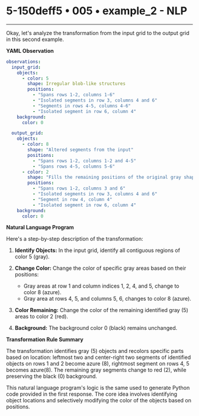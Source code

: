 # 5-150deff5 • 005 • example_2 - NLP

---
Okay, let's analyze the transformation from the input grid to the output grid in this second example.

**YAML Observation**

```yaml
observations:
  input_grid:
    objects:
      - color: 5
        shape: Irregular blob-like structures
        positions:
          - "Spans rows 1-2, columns 1-6"
          - "Isolated segments in row 3, columns 4 and 6"
          - "Segments in rows 4-5, columns 4-6"
          - "Isolated segment in row 6, column 4"
    background:
      color: 0

  output_grid:
    objects:
      - color: 8
        shape: "Altered segments from the input"
        positions:
          - "Spans rows 1-2, columns 1-2 and 4-5"
          - "Spans rows 4-5, columns 5-6"
      - color: 2
        shape: "Fills the remaining positions of the original gray shape"
        positions:
          - "Spans rows 1-2, columns 3 and 6"
          - "Isolated segments in row 3, columns 4 and 6"
          - "Segment in row 4, column 4"
          - "Isolated segment in row 6, column 4"
    background:
      color: 0
```

**Natural Language Program**

Here's a step-by-step description of the transformation:

1.  **Identify Objects:** In the input grid, identify all contiguous regions of color 5 (gray).

2.  **Change Color:** Change the color of specific gray areas based on their positions:

    *   Gray areas at row 1 and column indices 1, 2, 4, and 5, change to color 8 (azure).
    *    Gray area at rows 4, 5, and columns 5, 6, changes to color 8 (azure).

3.  **Color Remaining:** Change the color of the remaining identified gray (5) areas to color 2 (red).

4.  **Background:** The background color 0 (black) remains unchanged.

**Transformation Rule Summary**

The transformation identifies gray (5) objects and recolors specific parts based on location: leftmost two and center-right two segments of identified objects on rows 1 and 2 become azure (8), rightmost segment on rows 4, 5 becomes azure(8).
The remaining gray segments change to red (2), while preserving the black (0) background.

This natural language program's logic is the same used to generate Python code provided in the first response.
The core idea involves identifying object locations and selectively modifying the color of the objects based on positions.

